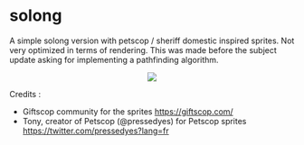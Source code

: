 # solong

A simple solong version with petscop / sheriff domestic inspired sprites. Not very optimized in terms of rendering. This was made before the subject update asking for implementing a pathfinding algorithm.

<p align="center">
  <img src="https://i.imgur.com/wmcmoDo.png">
</p>

Credits :

- Giftscop community for the sprites https://giftscop.com/
- Tony, creator of Petscop (@pressedyes) for Petscop sprites https://twitter.com/pressedyes?lang=fr